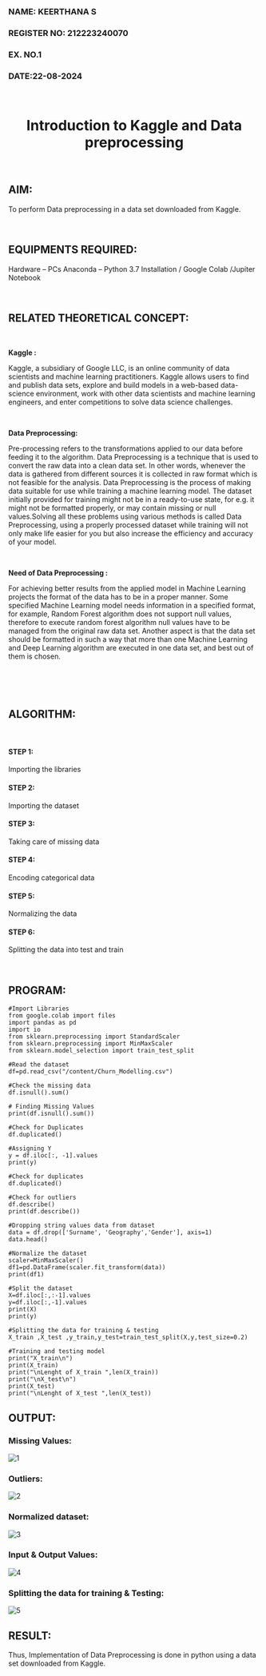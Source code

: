 <br>
<H3>NAME: KEERTHANA S</H3>
<H3>REGISTER NO: 212223240070</H3>
<H3>EX. NO.1</H3>
<H3>DATE:22-08-2024</H3>
<br>
<H1 ALIGN =CENTER> Introduction to Kaggle and Data preprocessing</H1>
<br>

## AIM:
To perform Data preprocessing in a data set downloaded from Kaggle.

<br>

## EQUIPMENTS REQUIRED:
Hardware – PCs
Anaconda – Python 3.7 Installation / Google Colab /Jupiter Notebook

<br>

## RELATED THEORETICAL CONCEPT:
<br>

**Kaggle :**

Kaggle, a subsidiary of Google LLC, is an online community of data scientists and machine learning practitioners. Kaggle allows users to find and publish data sets, explore and build models in a web-based data-science environment, work with other data scientists and machine learning engineers, and enter competitions to solve data science challenges.

<br>

**Data Preprocessing:**

Pre-processing refers to the transformations applied to our data before feeding it to the algorithm. Data Preprocessing is a technique that is used to convert the raw data into a clean data set. In other words, whenever the data is gathered from different sources it is collected in raw format which is not feasible for the analysis.
Data Preprocessing is the process of making data suitable for use while training a machine learning model. The dataset initially provided for training might not be in a ready-to-use state, for e.g. it might not be formatted properly, or may contain missing or null values.Solving all these problems using various methods is called Data Preprocessing, using a properly processed dataset while training will not only make life easier for you but also increase the efficiency and accuracy of your model.

<br>

**Need of Data Preprocessing :**

For achieving better results from the applied model in Machine Learning projects the format of the data has to be in a proper manner. Some specified Machine Learning model needs information in a specified format, for example, Random Forest algorithm does not support null values, therefore to execute random forest algorithm null values have to be managed from the original raw data set.
Another aspect is that the data set should be formatted in such a way that more than one Machine Learning and Deep Learning algorithm are executed in one data set, and best out of them is chosen.

<br>
<br>
<br>

## ALGORITHM:
<br>

#### STEP 1:
Importing the libraries<BR>
#### STEP 2:
Importing the dataset<BR>
#### STEP 3:
Taking care of missing data<BR>
#### STEP 4:
Encoding categorical data<BR>
#### STEP 5:
Normalizing the data<BR>
#### STEP 6:
Splitting the data into test and train<BR>

<br>

##  PROGRAM:
```
#Import Libraries
from google.colab import files
import pandas as pd
import io
from sklearn.preprocessing import StandardScaler
from sklearn.preprocessing import MinMaxScaler
from sklearn.model_selection import train_test_split

#Read the dataset
df=pd.read_csv("/content/Churn_Modelling.csv")

#Check the missing data
df.isnull().sum()

# Finding Missing Values
print(df.isnull().sum())

#Check for Duplicates
df.duplicated()

#Assigning Y
y = df.iloc[:, -1].values
print(y)

#Check for duplicates
df.duplicated()

#Check for outliers
df.describe()
print(df.describe())

#Dropping string values data from dataset
data = df.drop(['Surname', 'Geography','Gender'], axis=1)
data.head()

#Normalize the dataset
scaler=MinMaxScaler()
df1=pd.DataFrame(scaler.fit_transform(data))
print(df1)

#Split the dataset
X=df.iloc[:,:-1].values
y=df.iloc[:,-1].values
print(X)
print(y)

#Splitting the data for training & testing
X_train ,X_test ,y_train,y_test=train_test_split(X,y,test_size=0.2)

#Training and testing model
print("X_train\n")
print(X_train)
print("\nLenght of X_train ",len(X_train))
print("\nX_test\n")
print(X_test)
print("\nLenght of X_test ",len(X_test))
```
## OUTPUT:
### Missing Values:
![1](https://github.com/user-attachments/assets/3af96bcb-8bc0-4407-ba2c-5c19224b7d1e)

### Outliers:
![2](https://github.com/user-attachments/assets/95e926f6-d411-482f-99e7-d6a0192c4111)

### Normalized dataset:
![3](https://github.com/user-attachments/assets/d4fff95e-b747-4477-8e90-92a230ff93fb)

  
### Input & Output Values:
![4](https://github.com/user-attachments/assets/64d0988e-3d02-458b-806d-e0e6bdb29c70)

### Splitting the data for training & Testing:
![5](https://github.com/user-attachments/assets/e8efc242-91f5-4268-9392-0610103a1ca6)

## RESULT:
Thus, Implementation of Data Preprocessing is done in python  using a data set downloaded from Kaggle.


